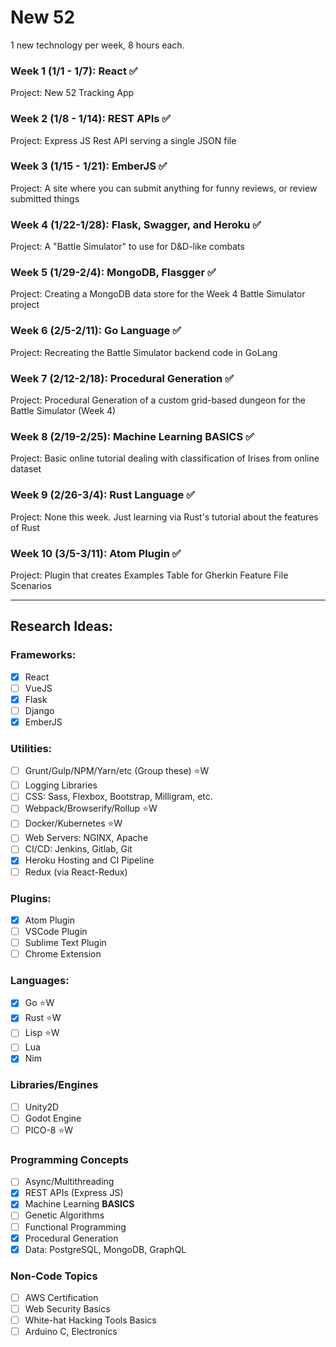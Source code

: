 # New 52
1 new technology per week, 8 hours each.

### Week 1 (1/1 - 1/7):  React :white_check_mark:
Project:  New 52 Tracking App

### Week 2 (1/8 - 1/14):  REST APIs :white_check_mark:
Project:  Express JS Rest API serving a single JSON file

### Week 3 (1/15 - 1/21):  EmberJS :white_check_mark:
Project:  A site where you can submit anything for funny reviews, or review submitted things

### Week 4 (1/22-1/28):  Flask, Swagger, and Heroku :white_check_mark:
Project:  A "Battle Simulator" to use for D&D-like combats

### Week 5 (1/29-2/4):  MongoDB, Flasgger :white_check_mark:
Project:  Creating a MongoDB data store for the Week 4 Battle Simulator project

### Week 6 (2/5-2/11):  Go Language :white_check_mark:
Project:  Recreating the Battle Simulator backend code in GoLang

### Week 7 (2/12-2/18):  Procedural Generation :white_check_mark:
Project:  Procedural Generation of a custom grid-based dungeon for the Battle Simulator (Week 4)

### Week 8 (2/19-2/25):  Machine Learning BASICS :white_check_mark:
Project:  Basic online tutorial dealing with classification of Irises from online dataset

### Week 9 (2/26-3/4):  Rust Language :white_check_mark:
Project:  None this week.  Just learning via Rust's tutorial about the features of Rust

### Week 10 (3/5-3/11): Atom Plugin :white_check_mark:
Project:  Plugin that creates Examples Table for Gherkin Feature File Scenarios

---

## Research Ideas:
### Frameworks:
- [x] React
- [ ] VueJS
- [x] Flask
- [ ] Django
- [x] EmberJS
### Utilities:
- [ ] Grunt/Gulp/NPM/Yarn/etc (Group these)  :star:W
- [ ] Logging Libraries
- [ ] CSS: Sass, Flexbox, Bootstrap, Milligram, etc.
- [ ] Webpack/Browserify/Rollup  :star:W
- [ ] Docker/Kubernetes :star:W
- [ ] Web Servers: NGINX, Apache
- [ ] CI/CD: Jenkins, Gitlab, Git
- [x] Heroku Hosting and CI Pipeline
- [ ] Redux (via React-Redux)
### Plugins:
- [x] Atom Plugin
- [ ] VSCode Plugin
- [ ] Sublime Text Plugin
- [ ] Chrome Extension
### Languages:
- [x] Go  :star:W
- [x] Rust  :star:W
- [ ] Lisp  :star:W
- [ ] Lua
- [x] Nim
### Libraries/Engines
- [ ] Unity2D
- [ ] Godot Engine
- [ ] PICO-8  :star:W
### Programming Concepts
- [ ] Async/Multithreading
- [x] REST APIs (Express JS)
- [x] Machine Learning **BASICS**
- [ ] Genetic Algorithms
- [ ] Functional Programming
- [x] Procedural Generation
- [x] Data:  PostgreSQL, MongoDB, GraphQL
### Non-Code Topics
- [ ] AWS Certification
- [ ] Web Security Basics
- [ ] White-hat Hacking Tools Basics
- [ ] Arduino C, Electronics
